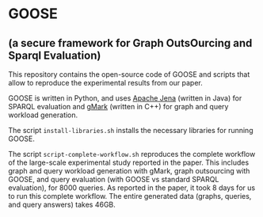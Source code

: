 # GOOSE 
## (a secure framework for Graph OutsOurcing and Sparql Evaluation)

This repository contains the open-source code of GOOSE and scripts that allow to reproduce the experimental results from our paper.

GOOSE is written in Python, and uses [Apache Jena](https://jena.apache.org/) (written in Java) for SPARQL evaluation and [gMark](https://github.com/graphMark/gmark) (written in C++) for graph and query workload generation.

The script `install-libraries.sh` installs the necessary libraries for running GOOSE.

The script `script-complete-workflow.sh` reproduces the complete workflow of the large-scale experimental study reported in the paper. This includes graph and query workload generation with gMark, graph outsourcing with GOOSE, and query evaluation (with GOOSE vs standard SPARQL evaluation), for 8000 queries.
As reported in the paper, it took 8 days for us to run this complete workflow. The entire generated data (graphs, queries, and query answers) takes 46GB.
